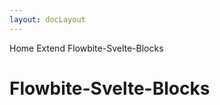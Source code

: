 ```yaml
---
layout: docLayout
---
```


<script>
  import { Htwo, ExampleDiv, GitHubSource, CompoDescription, TableProp, TableDefaultRow} from '../../utils'
  import { Breadcrumb, BreadcrumbItem } from '$lib'
  import { Adjustments, Bell, Briefcase,Ticket, ChartSquareBar, Camera, ChevronLeft } from "svelte-heros";

</script>

<Breadcrumb class="pb-8">
  <BreadcrumbItem href="/" home >Home</BreadcrumbItem>
  <BreadcrumbItem>Extend</BreadcrumbItem>
  <BreadcrumbItem>Flowbite-Svelte-Blocks</BreadcrumbItem>
</Breadcrumb>

<h1 class="text-3xl w-full dark:text-white pt-8 pb-4">Flowbite-Svelte-Blocks</h1>